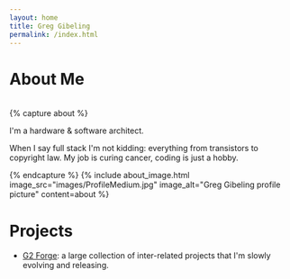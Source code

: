 ```yaml
---
layout: home
title: Greg Gibeling
permalink: /index.html
---
```

# About Me
<br/>
{% capture about %}
<p>I'm a hardware & software architect.</p>

<p>When I say full stack I'm not kidding: everything from transistors to copyright law.
My job is curing cancer, coding is just a hobby.</p>
{% endcapture %}
{% include about_image.html image_src="images/ProfileMedium.jpg" image_alt="Greg Gibeling profile picture" content=about %}


# Projects

* [G2 Forge](http://www.g2forge.com/): a large collection of inter-related projects that I'm slowly evolving and releasing.